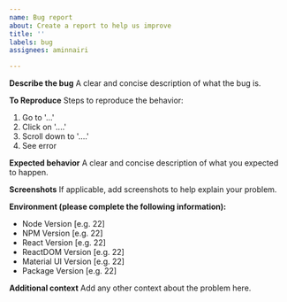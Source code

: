 ```yaml
---
name: Bug report
about: Create a report to help us improve
title: ''
labels: bug
assignees: aminnairi

---
```


**Describe the bug**
A clear and concise description of what the bug is.

**To Reproduce**
Steps to reproduce the behavior:
1. Go to '...'
2. Click on '....'
3. Scroll down to '....'
4. See error

**Expected behavior**
A clear and concise description of what you expected to happen.

**Screenshots**
If applicable, add screenshots to help explain your problem.

**Environment (please complete the following information):**
 - Node Version [e.g. 22]
 - NPM Version [e.g. 22]
 - React Version [e.g. 22]
 - ReactDOM Version [e.g. 22]
 - Material UI Version [e.g. 22]
 - Package Version [e.g. 22]

**Additional context**
Add any other context about the problem here.
